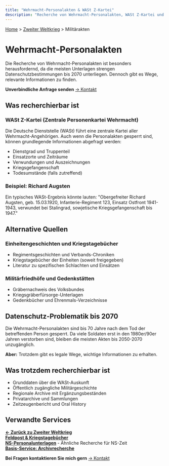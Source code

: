 ```yaml
---
title: "Wehrmacht-Personalakten & WASt Z-Kartei"
description: "Recherche von Wehrmacht-Personalakten, WASt Z-Kartei und Militärdokumenten des Zweiten Weltkriegs."
---
```


[Home](/) > [Zweiter Weltkrieg](/zweiter-weltkrieg/) > Militärakten

# Wehrmacht-Personalakten

Die Recherche von Wehrmacht-Personalakten ist besonders herausfordernd, da die meisten Unterlagen strengen Datenschutzbestimmungen bis 2070 unterliegen. Dennoch gibt es Wege, relevante Informationen zu finden.

**Unverbindliche Anfrage senden** [→ Kontakt](/kontakt)

## Was recherchierbar ist

### WASt Z-Kartei (Zentrale Personenkartei Wehrmacht)
Die Deutsche Dienststelle (WASt) führt eine zentrale Kartei aller Wehrmacht-Angehörigen. Auch wenn die Personalakten gesperrt sind, können grundlegende Informationen abgefragt werden:

- Dienstgrad und Truppenteil
- Einsatzorte und Zeiträume
- Verwundungen und Auszeichnungen
- Kriegsgefangenschaft
- Todesumstände (falls zutreffend)

### Beispiel: Richard Augsten
Ein typisches WASt-Ergebnis könnte lauten: "Obergefreiter Richard Augsten, geb. 15.03.1920, Infanterie-Regiment 123, Einsatz Ostfront 1941-1943, verwundet bei Stalingrad, sowjetische Kriegsgefangenschaft bis 1947."

## Alternative Quellen

### Einheitengeschichten und Kriegstagebücher
- Regimentsgeschichten und Verbands-Chroniken
- Kriegstagebücher der Einheiten (soweit freigegeben)
- Literatur zu spezifischen Schlachten und Einsätzen

### Militärfriedhöfe und Gedenkstätten
- Gräbernachweis des Volksbundes
- Kriegsgräberfürsorge-Unterlagen
- Gedenkbücher und Ehrenmals-Verzeichnisse

## Datenschutz-Problematik bis 2070

Die Wehrmacht-Personalakten sind bis 70 Jahre nach dem Tod der betreffenden Person gesperrt. Da viele Soldaten erst in den 1980er/90er Jahren verstorben sind, bleiben die meisten Akten bis 2050-2070 unzugänglich.

**Aber:** Trotzdem gibt es legale Wege, wichtige Informationen zu erhalten.

## Was trotzdem recherchierbar ist

- Grunddaten über die WASt-Auskunft
- Öffentlich zugängliche Militärgeschichte
- Regionale Archive mit Ergänzungsbeständen
- Privatarchive und Sammlungen
- Zeitzeugenbericht und Oral History

## Verwandte Services

**[← Zurück zu Zweiter Weltkrieg](/zweiter-weltkrieg/)**  
**[Feldpost & Kriegstagebücher](/zweiter-weltkrieg/feldpost/)**  
**[NS-Personalunterlagen](/nationalsozialismus/personalunterlagen/)** - Ähnliche Recherche für NS-Zeit  
**[Basis-Service: Archivrecherche](/recherche/)**

**Bei Fragen kontaktieren Sie mich gern** [→ Kontakt](/kontakt/)
